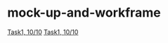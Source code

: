# mock-up-and-workframe
[Task1, 10/10](https://miro.com/app/board/uXjVPPWgolU=/?share_link_id=892222831427)
[Task1, 10/10](https://miro.com/app/board/uXjVPOjuS5o=/?share_link_id=137938982970)
